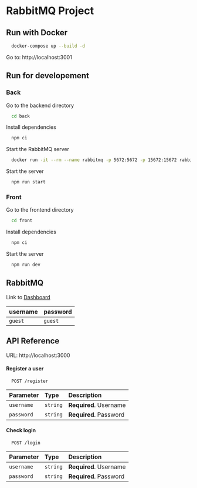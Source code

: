 # RabbitMQ Project

## Run with Docker

```bash
  docker-compose up --build -d
```

Go to: http://localhost:3001

## Run for developement

### Back

Go to the backend directory

```bash
  cd back
```

Install dependencies

```bash
  npm ci
```

Start the RabbitMQ server

```bash
  docker run -it --rm --name rabbitmq -p 5672:5672 -p 15672:15672 rabbitmq:3.13-management
```

Start the server

```bash
  npm run start
```

### Front

Go to the frontend directory

```bash
  cd front
```

Install dependencies

```bash
  npm ci
```

Start the server

```bash
  npm run dev
```

## RabbitMQ

Link to [Dashboard](http://localhost:15672)

| username | password |
| :------- | :------- |
| `guest`  | `guest`  |

## API Reference

URL: http://localhost:3000

#### Register a user

```http
  POST /register
```

| Parameter  | Type     | Description            |
| :--------- | :------- | :--------------------- |
| `username` | `string` | **Required**. Username |
| `password` | `string` | **Required**. Password |

#### Check login

```http
  POST /login
```

| Parameter  | Type     | Description            |
| :--------- | :------- | :--------------------- |
| `username` | `string` | **Required**. Username |
| `password` | `string` | **Required**. Password |

